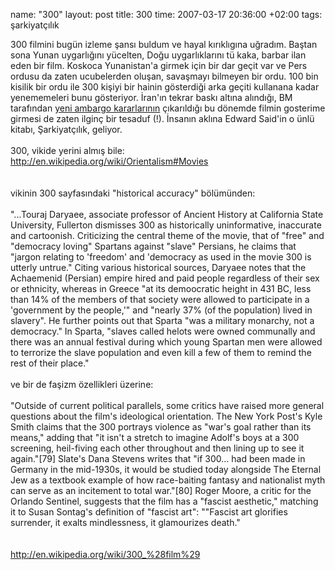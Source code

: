 name: "300"
layout: post
title: 300
time: 2007-03-17 20:36:00 +02:00
tags: şarkiyatçılık

300 filmini bugün izleme şansı buldum ve hayal kırıklıgına uğradım. Baştan sona Yunan uygarlığını yücelten, Doğu uygarlıklarını tü kaka, barbar ilan eden bir film. Koskoca Yunanistan'a girmek için bir dar geçit var ve Pers ordusu da zaten ucubelerden oluşan, savaşmayı bilmeyen bir ordu. 100 bin kisilik bir ordu ile 300 kişiyi bir hainin gösterdiği arka geçiti kullanana kadar yenememeleri bunu gösteriyor. İran'ın tekrar baskı altına alındığı, BM tarafından <a href="http://www.milliyet.com.tr/2007/03/17/dunya/adun.html">yeni ambargo kararlarının</a> çıkarıldığı bu dönemde filmin gosterime girmesi de zaten ilginç bir tesaduf (!). İnsanın aklına Edward Said'in o ünlü kitabı, Şarkiyatçılık, geliyor. <br /><br />300, vikide yerini almış bile:<br /><a href="http://en.wikipedia.org/wiki/Orientalism#Movies">http://en.wikipedia.org/wiki/Orientalism#Movies</a><br /><br /><br />vikinin 300 sayfasındaki "historical accuracy" bölümünden:<br /><br />"...Touraj Daryaee, associate professor of Ancient History at California State University, Fullerton dismisses 300 as historically uninformative, inaccurate and cartoonish. Criticizing the central theme of the movie, that of "free" and "democracy loving" Spartans against "slave" Persians, he claims that "jargon relating to 'freedom' and 'democracy as used in the movie 300 is utterly untrue." Citing various historical sources, Daryaee notes that the Achaemenid (Persian) empire hired and paid people regardless of their sex or ethnicity, whereas in Greece "at its demoocratic height in 431 BC, less than 14% of the members of that society were allowed to participate in a 'government by the people,'" and "nearly 37% (of the population) lived in slavery". He further points out that Sparta "was a military monarchy, not a democracy." In Sparta, "slaves called helots were owned communally and there was an annual festival during which young Spartan men were allowed to terrorize the slave population and even kill a few of them to remind the rest of their place."<br /><br />ve bir de faşizm özellikleri üzerine:<br /><br />"Outside of current political parallels, some critics have raised more general questions about the film's ideological orientation. The New York Post's Kyle Smith claims that the 300 portrays violence as "war's goal rather than its means," adding that "it isn't a stretch to imagine Adolf's boys at a 300 screening, heil-fiving each other throughout and then lining up to see it again."[79] Slate's Dana Stevens writes that "if 300... had been made in Germany in the mid-1930s, it would be studied today alongside The Eternal Jew as a textbook example of how race-baiting fantasy and nationalist myth can serve as an incitement to total war."[80] Roger Moore, a critic for the Orlando Sentinel, suggests that the film has a "fascist aesthetic," matching it to Susan Sontag's definition of "fascist art": ""Fascist art glorifies surrender, it exalts mindlessness, it glamourizes death."<br /><br /><br /><a href="http://en.wikipedia.org/wiki/300_%28film%29">http://en.wikipedia.org/wiki/300_%28film%29</a>
